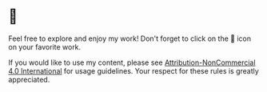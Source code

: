 # :wave:

Feel free to explore and enjoy my work! Don't forget to click on the :star2: icon on your favorite work.

If you would like to use my content, please see [Attribution-NonCommercial 4.0 International](https://creativecommons.org/licenses/by-nc/4.0/) for usage guidelines. Your respect for these rules is greatly appreciated.
